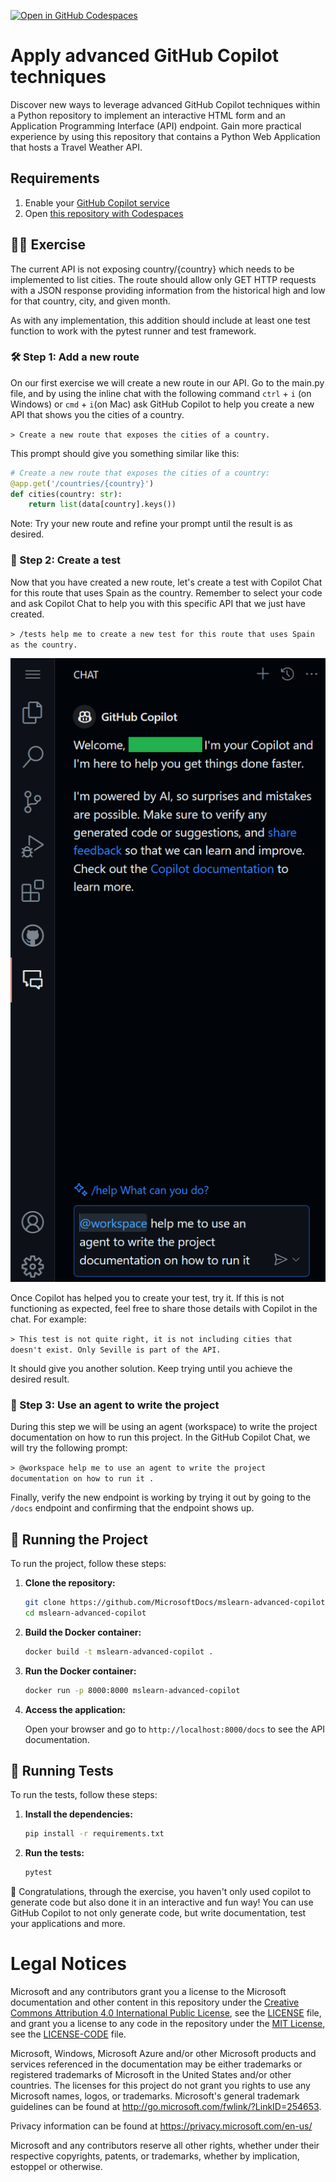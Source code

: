 [![Open in GitHub Codespaces](https://github.com/codespaces/badge.svg)](https://codespaces.new/MicrosoftDocs/mslearn-advanced-copilot)

# Apply advanced GitHub Copilot techniques

Discover new ways to leverage advanced GitHub Copilot techniques within a Python repository to implement an interactive HTML form and an Application Programming Interface (API) endpoint. Gain more practical experience by using this repository that contains a Python Web Application that hosts a Travel Weather API.

## Requirements

1. Enable your [GitHub Copilot service](https://github.com/github-copilot/signup)
2. Open [this repository with Codespaces](https://codespaces.new/MicrosoftDocs/mslearn-copilot-codespaces-python)

## 💪🏽 Exercise

The current API is not exposing country/{country} which needs to be implemented to list cities. The route should allow only GET HTTP requests with a JSON response providing information from the historical high and low for that country, city, and given month.

As with any implementation, this addition should include at least one test function to work with the pytest runner and test framework.

### 🛠 Step 1: Add a new route

On our first exercise we will create a new route in our API. Go to the main.py file, and by using the inline chat with the following command `ctrl` + `i` (on Windows) or `cmd` + `i`(on Mac) ask GitHub Copilot to help you create a new API that shows you the cities of a country.

`> Create a new route that exposes the cities of a country.`

This prompt should give you something similar like this:

```python
# Create a new route that exposes the cities of a country:
@app.get('/countries/{country}')
def cities(country: str):
    return list(data[country].keys())
```

Note: Try your new route and refine your prompt until the result is as desired.

### 🔎 Step 2: Create a test

Now that you have created a new route, let's create a test with Copilot Chat for this route that uses Spain as the country. Remember to select your code and ask Copilot Chat to help you with this specific API that we just have created.

`> /tests help me to create a new test for this route that uses Spain as the country.`

![Copilot Chat image example](./images/ideascopilot.png)

Once Copilot has helped you to create your test, try it. If this is not functioning as expected, feel free to share those details with Copilot in the chat. For example:

`> This test is not quite right, it is not including cities that doesn't exist. Only Seville is part of the API.`

It should give you another solution. Keep trying until you achieve the desired result.

### 🐍 Step 3: Use an agent to write the project

During this step we will be using an agent (workspace) to write the project documentation on how to run this project. In the GitHub Copilot Chat, we will try the following prompt:

`> @workspace help me to use an agent to write the project documentation on how to run it .`

Finally, verify the new endpoint is working by trying it out by going to the `/docs` endpoint and confirming that the endpoint shows up.

## 🚀 Running the Project

To run the project, follow these steps:

1. **Clone the repository:**

   ```sh
   git clone https://github.com/MicrosoftDocs/mslearn-advanced-copilot.git
   cd mslearn-advanced-copilot
   ```

2. **Build the Docker container:**

   ```sh
   docker build -t mslearn-advanced-copilot .
   ```

3. **Run the Docker container:**

   ```sh
   docker run -p 8000:8000 mslearn-advanced-copilot
   ```

4. **Access the application:**

   Open your browser and go to `http://localhost:8000/docs` to see the API documentation.

## 🚀 Running Tests

To run the tests, follow these steps:

1. **Install the dependencies:**

   ```sh
   pip install -r requirements.txt
   ```

2. **Run the tests:**

   ```sh
   pytest
   ```

🚀 Congratulations, through the exercise, you haven't only used copilot to generate code but also done it in an interactive and fun way! You can use GitHub Copilot to not only generate code, but write documentation, test your applications and more.

# Legal Notices

Microsoft and any contributors grant you a license to the Microsoft documentation and other content in this repository under the [Creative Commons Attribution 4.0 International Public License](https://creativecommons.org/licenses/by/4.0/legalcode), see the [LICENSE](LICENSE) file, and grant you a license to any code in the repository under the [MIT License](https://opensource.org/licenses/MIT), see the [LICENSE-CODE](LICENSE-CODE) file.

Microsoft, Windows, Microsoft Azure and/or other Microsoft products and services referenced in the documentation may be either trademarks or registered trademarks of Microsoft in the United States and/or other countries. The licenses for this project do not grant you rights to use any Microsoft names, logos, or trademarks. Microsoft's general trademark guidelines can be found at http://go.microsoft.com/fwlink/?LinkID=254653.

Privacy information can be found at https://privacy.microsoft.com/en-us/

Microsoft and any contributors reserve all other rights, whether under their respective copyrights, patents, or trademarks, whether by implication, estoppel or otherwise.
